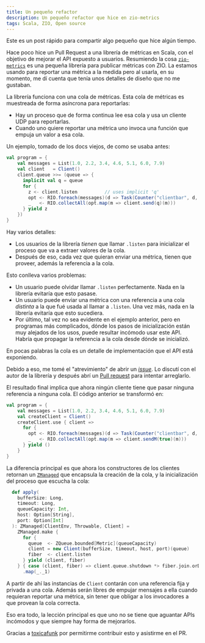 ```yaml
---
title: Un pequeño refactor
description: Un pequeño refactor que hice en zio-metrics
tags: Scala, ZIO, Open source
---
```


Este es un post rápido para compartir algo pequeño que hice algún tiempo.

Hace poco hice un Pull Request a una librería de métricas en Scala, con el objetivo de mejorar el API expuesto a usuarios.
Resumiendo la cosa [`zio-metrics`](https://github.com/zio/zio-metrics) es una pequeña librería para publicar métricas
con ZIO. La estamos usando para reportar una métrica a la medida pero al usarla, en su momento, me dí cuenta que
tenía unos detalles de diseño que no me gustaban. 

La librería funciona con una cola de métricas. Esta cola de métricas es muestreada de forma asíncrona para reportarlas:

- Hay un proceso que de forma continua lee esa cola y usa un cliente UDP para reportarlas.
- Cuando uno quiere reportar una métrica uno invoca una función que empuja un valor a esa cola.

Un ejemplo, tomado de los docs viejos, de como se usaba antes:

```scala
val program = {
    val messages = List(1.0, 2.2, 3.4, 4.6, 5.1, 6.0, 7.9)
    val client   = Client()
    client.queue >>= (queue => {
      implicit val q = queue
      for {
        z <- client.listen          // uses implicit 'q'
        opt <- RIO.foreach(messages)(d => Task(Counter("clientbar", d, 1.0, Seq.empty[Tag])))
        _   <- RIO.collectAll(opt.map(m => client.send(q)(m)))
      } yield z
    })
}
```

Hay varios detalles:

- Los usuarios de la librería _tienen_ que llamar `.listen` para inicializar el proceso que va a extraer valores de la cola.
- Después de eso, cada vez que quieran enviar una métrica, tienen que proveer, además la referencia a la cola.

Esto conlleva varios problemas:

- Un usuario puede olvidar llamar `.listen` perfectamente. Nada en la librería evitaría que esto pasase. 
- Un usuario puede enviar una métrica con una referencia a una cola _distinta_ a la que fué usada al llamar a `.listen`. Una vez más, nada en la librería evitaría que esto sucediera.
- Por último, tal vez no sea evidente en el ejemplo anterior, pero en programas más complicados, dónde los pasos de inicialización están muy alejados
de los usos, puede resultar incómodo usar este API. Habría que propagar la referencia a la cola desde dónde se inicializó.

En pocas palabras la cola es un detalle de implementación que el API está exponiendo.

Debido a eso, me tomé el "atrevimiento" de abrir un [_issue_](https://github.com/zio/zio-metrics/issues/52). Lo discutí con el autor de la librería y después abrí un [Pull request](https://github.com/zio/zio-metrics/pull/53) para intentar arreglarlo.

El resultado final implica que ahora ningún cliente tiene que pasar ninguna referencia a ninguna cola. El código anterior se transformó en:

```scala
val program = {
    val messages = List(1.0, 2.2, 3.4, 4.6, 5.1, 6.0, 7.9)
    val createClient = Client()
    createClient.use { client =>
      for {
        opt <- RIO.foreach(messages)(d => Task(Counter("clientbar", d, 1.0, Seq.empty[Tag])))
        _   <- RIO.collectAll(opt.map(m => client.sendM(true)(m)))
      } yield ()
    }
}
```

La diferencia principal es que ahora los constructores de los clientes retornan un [`ZManaged`](https://zio.dev/docs/datatypes/datatypes_managed) que encapsula la creación de la cola, y la inicialización del proceso que escucha la cola:

```scala
  def apply(
    bufferSize: Long,
    timeout: Long,
    queueCapacity: Int,
    host: Option[String],
    port: Option[Int]
  ): ZManaged[ClientEnv, Throwable, Client] =
    ZManaged.make {
      for {
        queue  <- ZQueue.bounded[Metric](queueCapacity)
        client = new Client(bufferSize, timeout, host, port)(queue)
        fiber  <- client.listen
      } yield (client, fiber)
    } { case (client, fiber) => client.queue.shutdown *> fiber.join.orDie }
      .map(_._1)
```

A partir de ahí las instancias de `Client` contarán con una referencia fija y privada a una cola. Además serán libres de empujar mensajes a ella cuando requieran reportar una métrica, sin tener que obligar a los invocadores a que provean la cola correcta.

Eso era todo, la lección principal es que uno no se tiene que aguantar APIs incómodos y que siempre hay forma de mejorarlos.

Gracias a [toxicafunk](https://github.com/toxicafunk) por permitirme contribuir esto y asistirme en el PR.
